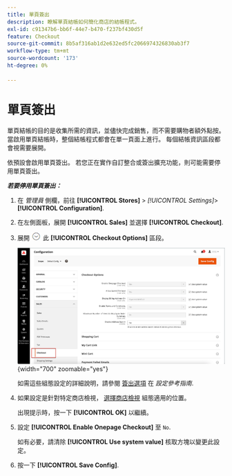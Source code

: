 ```yaml
---
title: 單頁簽出
description: 瞭解單頁結帳如何簡化商店的結帳程式。
exl-id: c91347b6-bb6f-44e7-b470-f237bf430d5f
feature: Checkout
source-git-commit: 8b5af316ab1d2e632ed5fc2066974326830ab3f7
workflow-type: tm+mt
source-wordcount: '173'
ht-degree: 0%

---
```


# 單頁簽出

單頁結帳的目的是收集所需的資訊，並儘快完成銷售，而不需要購物者額外點按。 當啟用單頁結帳時，整個結帳程式都會在單一頁面上進行。 每個結帳資訊區段都會視需要展開。

依預設會啟用單頁簽出。 若您正在實作自訂整合或簽出擴充功能，則可能需要停用單頁簽出。

**_若要停用單頁簽出：_**

1. 在 _管理員_ 側欄，前往 **[!UICONTROL Stores]** > _[!UICONTROL Settings]_>**[!UICONTROL Configuration]**.

1. 在左側面板，展開 **[!UICONTROL Sales]** 並選擇 **[!UICONTROL Checkout]**.

1. 展開 ![展開選擇器](../assets/icon-display-expand.png) 此 **[!UICONTROL Checkout Options]** 區段。

   ![設定 — 簽出選項](./assets/checkout-checkout-options.png){width="700" zoomable="yes"}

   如需這些組態設定的詳細說明，請參閱 [簽出選項](../configuration-reference/sales/checkout.md#checkout-options) 在 _設定參考指南_.

1. 如果設定是針對特定商店檢視， [選擇商店檢視](../configuration-reference/scope-change.md#set-the-scope) 組態適用的位置。

   出現提示時，按一下 **[!UICONTROL OK]** 以繼續。

1. 設定 **[!UICONTROL Enable Onepage Checkout]** 至 `No`.

   如有必要，請清除 **[!UICONTROL Use system value]** 核取方塊以變更此設定。

1. 按一下 **[!UICONTROL Save Config]**.
